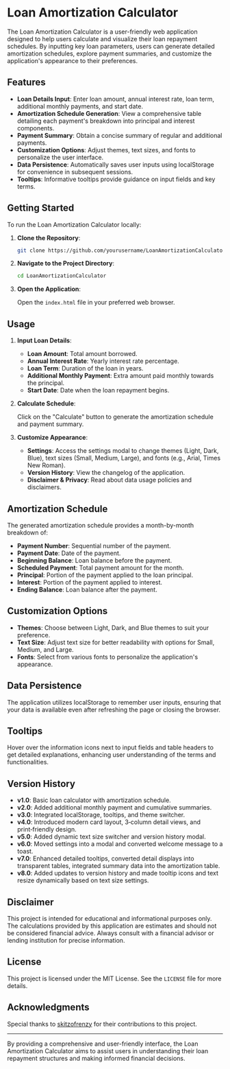 # Loan Amortization Calculator

The Loan Amortization Calculator is a user-friendly web application designed to help users calculate and visualize their loan repayment schedules. By inputting key loan parameters, users can generate detailed amortization schedules, explore payment summaries, and customize the application's appearance to their preferences.

## Features

- **Loan Details Input**: Enter loan amount, annual interest rate, loan term, additional monthly payments, and start date.
- **Amortization Schedule Generation**: View a comprehensive table detailing each payment's breakdown into principal and interest components.
- **Payment Summary**: Obtain a concise summary of regular and additional payments.
- **Customization Options**: Adjust themes, text sizes, and fonts to personalize the user interface.
- **Data Persistence**: Automatically saves user inputs using localStorage for convenience in subsequent sessions.
- **Tooltips**: Informative tooltips provide guidance on input fields and key terms.

## Getting Started

To run the Loan Amortization Calculator locally:

1. **Clone the Repository**:

   ```bash
   git clone https://github.com/yourusername/LoanAmortizationCalculator.git
   ```

2. **Navigate to the Project Directory**:

   ```bash
   cd LoanAmortizationCalculator
   ```

3. **Open the Application**:

   Open the `index.html` file in your preferred web browser.

## Usage

1. **Input Loan Details**:

   - **Loan Amount**: Total amount borrowed.
   - **Annual Interest Rate**: Yearly interest rate percentage.
   - **Loan Term**: Duration of the loan in years.
   - **Additional Monthly Payment**: Extra amount paid monthly towards the principal.
   - **Start Date**: Date when the loan repayment begins.

2. **Calculate Schedule**:

   Click on the "Calculate" button to generate the amortization schedule and payment summary.

3. **Customize Appearance**:

   - **Settings**: Access the settings modal to change themes (Light, Dark, Blue), text sizes (Small, Medium, Large), and fonts (e.g., Arial, Times New Roman).
   - **Version History**: View the changelog of the application.
   - **Disclaimer & Privacy**: Read about data usage policies and disclaimers.

## Amortization Schedule

The generated amortization schedule provides a month-by-month breakdown of:

- **Payment Number**: Sequential number of the payment.
- **Payment Date**: Date of the payment.
- **Beginning Balance**: Loan balance before the payment.
- **Scheduled Payment**: Total payment amount for the month.
- **Principal**: Portion of the payment applied to the loan principal.
- **Interest**: Portion of the payment applied to interest.
- **Ending Balance**: Loan balance after the payment.

## Customization Options

- **Themes**: Choose between Light, Dark, and Blue themes to suit your preference.
- **Text Size**: Adjust text size for better readability with options for Small, Medium, and Large.
- **Fonts**: Select from various fonts to personalize the application's appearance.

## Data Persistence

The application utilizes localStorage to remember user inputs, ensuring that your data is available even after refreshing the page or closing the browser.

## Tooltips

Hover over the information icons next to input fields and table headers to get detailed explanations, enhancing user understanding of the terms and functionalities.

## Version History

- **v1.0**: Basic loan calculator with amortization schedule.
- **v2.0**: Added additional monthly payment and cumulative summaries.
- **v3.0**: Integrated localStorage, tooltips, and theme switcher.
- **v4.0**: Introduced modern card layout, 3‑column detail views, and print‑friendly design.
- **v5.0**: Added dynamic text size switcher and version history modal.
- **v6.0**: Moved settings into a modal and converted welcome message to a toast.
- **v7.0**: Enhanced detailed tooltips, converted detail displays into transparent tables, integrated summary data into the amortization table.
- **v8.0**: Added updates to version history and made tooltip icons and text resize dynamically based on text size settings.

## Disclaimer

This project is intended for educational and informational purposes only. The calculations provided by this application are estimates and should not be considered financial advice. Always consult with a financial advisor or lending institution for precise information.

## License

This project is licensed under the MIT License. See the `LICENSE` file for more details.

## Acknowledgments

Special thanks to [skitzofrenzy](https://github.com/skitzofrenzy) for their contributions to this project.

---

By providing a comprehensive and user-friendly interface, the Loan Amortization Calculator aims to assist users in understanding their loan repayment structures and making informed financial decisions.
